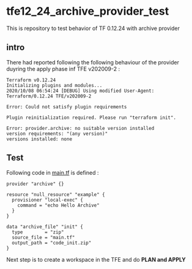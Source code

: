 # tfe12_24_archive_provider_test
This is repository to test behavior of TF 0.12.24 with archive provider

## intro
There had reported following the following behaviour of the provider duyring the apply phase
inf TFE v202009-2 : 

```
Terraform v0.12.24
Initializing plugins and modules...
2020/10/08 06:54:24 [DEBUG] Using modified User-Agent: Terraform/0.12.24 TFE/v202009-2

Error: Could not satisfy plugin requirements

Plugin reinitialization required. Please run "terraform init".

Error: provider.archive: no suitable version installed
version requirements: "(any version)"
versions installed: none
```

## Test

Following code in [main.tf](main.tf) is defined : 

```
provider "archive" {}

resource "null_resource" "example" {
  provisioner "local-exec" {
    command = "echo Hello Archive"
  }
}

data "archive_file" "init" {
  type        = "zip"
  source_file = "main.tf"
  output_path = "code_init.zip"
}
```

Next step is to create a workspace in the TFE and do **PLAN and APPLY**


